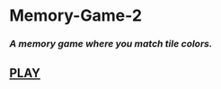 # Memory-Game-2

### _A memory game where you match tile colors._

## [PLAY](https://fishxsea.github.io/Memory-Game-2/)
